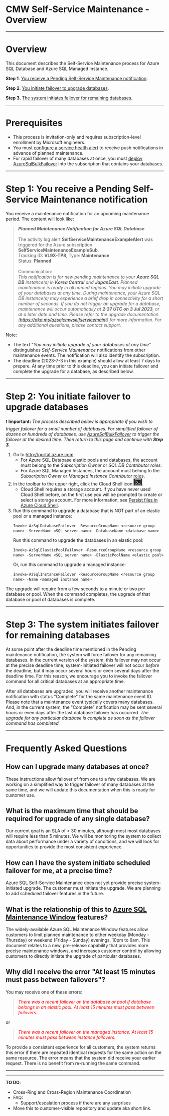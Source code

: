 # CMW Self-Service Maintenance - Overview

----

# Overview

This document describes the Self-Service Maintenance process for Azure SQL Database and Azure SQL Managed Instance. 

**Step 1**. [You receive a Pending Self-Service Maintenance notification](#step-1%3A-you-receive-a-pending-self-service-maintenance-notification).

**Step 2**. [You initiate failover to upgrade databases](#step-2%3A-you-initiate-failover-to-upgrade-databases).

**Step 3**. [The system initiates failover for remaining databases](#step-3%3A-the-system-initiates-failover-for-remaining-databases).

----

# Prerequisites

* This process is invitation-only and requires subscription-level enrollment by Microsoft engineers. 
* You must [configure a service health alert](https://learn.microsoft.com/en-us/azure/azure-sql/database/advance-notifications?view=azuresql#configure-an-advance-notification) to receive push notifications in advance of planned maintenance. 
* For rapid failover of many databases at once, you must [deploy AzureSqlBulkFailover](./DEPLOY.md) into the subscription that contains your databases. 

----

# Step 1: You receive a Pending Self-Service Maintenance notification

You receive a maintenance notification for an upcoming maintenance period. The content will look like: 

> **_Planned Maintenance Notification for Azure SQL Database_**<br/>
> <br/>
> The activity log alert **SelfServiceMaintenanceExampleAlert** was triggered for the Azure subscription **SelfServiceMaintenanceExampleSub**.<br/>
> Tracking ID: **VL9X-TP8**, Type: **Maintenance**<br/>
> Status: **Planned**<br/>
> <br/>
> Communication:<br/> _This notification is for new pending maintenance to your **Azure SQL DB** instance(s) in **Korea Central** and **JapanEast**. Planned maintenance is ready in all named regions. You may initiate upgrade of your databases at any time. During maintenance, your Azure SQL DB instance(s) may experience a brief drop in connectivity for a short number of seconds. If you do not trigger an upgrade for a database, maintenance will occur automatically at **2:37 UTC on 3 Jul 2023**, or at a later date and time. Please refer to the upgrade documentation (https://aka.ms/azsqlcmwselfservicemaint) for more information. For any additional questions, please contact support._

Note: 
* The text "_You may initiate upgrade of your databases at any time_" distinguishes _Self-Service Maintenance_ notifications from other maintenance events.  The notification will also identify the subscription.
* The deadline (2023-7-3 in this example) should allow at least 7 days to prepare. At any time prior to this deadline, you can initiate failover and complete the upgrade for a database, as described below. 

----

# Step 2: You initiate failover to upgrade databases

:exclamation: **Important:** _The process described below is appropriate if you wish to trigger failover for a small number of databases.
For simplified failover of dozens or hundreds of databases, use [AzureSqlBulkFailover](AzureSqlBulkFailoverUsage.md) to trigger the failover 
at the desired time. Then return to this page and continue with **Step 3**._ 

1. Go to http://portal.azure.com. 
    * For Azure SQL Database elastic pools and databases, the account must belong to the _Subscription Owner_ or _SQL DB Contributor roles_. 
    * For Azure SQL Managed Instances, the account must belong to the _Subscription Owner_ or _Managed Instance Contributor_ roles. 
1. In the toolbar to the upper right, click the Cloud Shell icon ![CloudShellIcon.png](/Media/CloudShellIcon.png). 
   * Cloud Shell requires a storage account. If you have never used Cloud Shell before, on the first use you will be prompted to create or select a storage account. For more information, see [Persist files in Azure Cloud Shell](https://learn.microsoft.com/en-us/azure/cloud-shell/persisting-shell-storage).
1. Run this command to upgrade a database that is NOT part of an elastic pool or a managed instance: 
    ```
    Invoke-AzSqlDatabaseFailover -ResourceGroupName <resource group name> -ServerName <SQL server name> -DatabaseName <database name>
    ```
    Run this command to upgrade the databases in an elastic pool: 
    ```
    Invoke-AzSqlElasticPoolFailover -ResourceGroupName <resource group name> -ServerName <SQL server name> -ElasticPoolName <elastic pool>
    ```
    Or, run this command to upgrade a managed instance: 
    ```
    Invoke-AzSqlInstanceFailover -ResourceGroupName <resource group name> -Name <managed instance name>
    ```

The upgrade will require from a few seconds to a minute or two per database or pool. When the command completes, the upgrade of that database or pool of databases is complete. 

----

# Step 3: The system initiates failover for remaining databases

At some point after the deadline time mentioned in the Pending maintenance notification, the system will force failover for any remaining databases. In the current version of the system, this failover may not occur at the precise deadline time; system-initiated failover will not occur _before_ the deadline, but it may occur several hours or even several days after the deadline time. For this reason, we encourage you to invoke the failover command for all critical databases at an appropriate time. 

After all databases are upgraded, you will receive another maintenance notification with status "Complete" for the same maintenance event ID. Please note that a maintenance event typically covers many databases. And, in the current system, the "Complete" notification may be sent several hours or even days after the last database failover has occurred. _The upgrade for any particular database is complete as soon as the failover command has completed._ 

----

# Frequently Asked Questions

## How can I upgrade many databases at once? 

These instructions allow failover of from one to a few databases. We are working on a simplified way to trigger failover of many databases at the same time, and we will update this documentation when this is ready for customer use. 

## What is the maximum time that should be required for upgrade of any single database? 

Our current goal is an SLA of < 30 minutes, although most most databases will require less than 5 minutes. We will be monitoring the system to collect data about performance under a variety of conditions, and we will look for opportunities to provide the most consistent experience. 

## How can I have the system initiate scheduled failover for me, at a precise time? 

Azure SQL Self-Service Maintenance does not yet provide precise system-initiated upgrade. The customer must initiate the upgrade. We are planning to add scheduled failover features in the future. 

## What is the relationship of this to [Azure SQL Maintenance Window](https://learn.microsoft.com/en-us/azure/azure-sql/database/maintenance-window?view=azuresql-mi) features? 

The widely-available Azure SQL Maintenance Window features allow customers to limit planned maintenance to either weekday (Monday - Thursday) or weekend (Friday - Sunday) evenings, 10pm to 6am. This document relates to a new, pre-release capability that provides more precise maintenance windows, and increases customer control by allowing customers to directly initiate the upgrade of particular databases. 

## Why did I receive the error "At least 15 minutes must pass between failovers"?
You may receive one of these errors: 

> <span style="color:red"> _There was a recent failover on the database or pool if database belongs in an elastic pool.  At least 15 minutes must pass between failovers._</span>

  or

> <span style="color:red"> _There was a recent failover on the managed instance. At least 15 minutes must pass between instance failovers._ </span>

To provide a consistent experience for all customers, the system returns this error if there are repeated identical requests for the same action on the same resource. The error means that the system did receive your earlier request. There is no benefit from re-running the same command. 


----
----

**TO DO**:
* Cross-Ring and Cross-Region Maintenance Coordination
* FAQ: 
   * Support/escalation process if there are any surprises
* Move this to customer-visible repository and update aka short link. 
